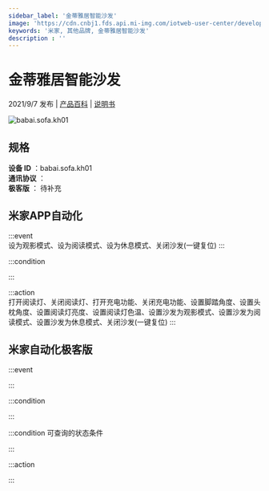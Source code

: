 ```yaml
---
sidebar_label: '金蒂雅居智能沙发'
image: 'https://cdn.cnbj1.fds.api.mi-img.com/iotweb-user-center/developer_1679069421000iTsi2dOi.png?GalaxyAccessKeyId=AKVGLQWBOVIRQ3XLEW&Expires=9223372036854775807&Signature=P85MFWv+Z/U2193XepLrsHOjUGE='
keywords: '米家, 其他品牌, 金蒂雅居智能沙发'
description : ''
---
```

# 金蒂雅居智能沙发

2021/9/7 发布 | [产品百科](https://home.mi.com/webapp/content/baike/product/index.html?model=babai.sofa.kh01/) | [说明书](https://home.mi.com/views/introduction.html?model=babai.sofa.kh01&region=cn)

![babai.sofa.kh01](https://cdn.cnbj1.fds.api.mi-img.com/iotweb-user-center/developer_1679069421000iTsi2dOi.png?GalaxyAccessKeyId=AKVGLQWBOVIRQ3XLEW&Expires=9223372036854775807&Signature=P85MFWv+Z/U2193XepLrsHOjUGE=)

## 规格  
> 
**设备 ID** ：babai.sofa.kh01  
**通讯协议** ：  
**极客版**  ： 待补充 


## 米家APP自动化  

:::event  
设为观影模式、设为阅读模式、设为休息模式、关闭沙发(一键复位)
:::

:::condition  

:::

:::action   
打开阅读灯、关闭阅读灯、打开充电功能、关闭充电功能、设置脚踏角度、设置头枕角度、设置阅读灯亮度、设置阅读灯色温、设置沙发为观影模式、设置沙发为阅读模式、设置沙发为休息模式、关闭沙发(一键复位)
:::

## 米家自动化极客版  

:::event  

:::

:::condition  

:::

:::condition 可查询的状态条件  

:::

:::action  

:::

        
